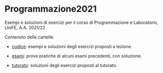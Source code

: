 # Programmazione2021
Esempi e soluzioni di esercizi per il corso di Programmazione e Laboratorio, UniFE, A.A. 2021/22

Contenuto delle cartelle: 

- [codice](codice): esempi e soluzioni degli esercizi proposti a lezione.

- [esami](esami): prove pratiche di alcuni esami precedenti, con soluzione.

- [tutorato](tutorato): soluzioni degli esercizi proposti al tutorato.
